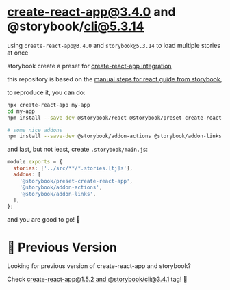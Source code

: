 # create-react-app@3.4.0 and @storybook/cli@5.3.14

using `create-react-app@3.4.0` and `storybook@5.3.14` to load multiple stories at once

storybook create a preset for [create-react-app integration](https://github.com/storybookjs/presets/tree/master/packages/preset-create-react-app)

this repository is based on the [manual steps for react guide from storybook](https://storybook.js.org/docs/guides/guide-react/),

to reproduce it, you can do:

```bash
npx create-react-app my-app
cd my-app
npm install --save-dev @storybook/react @storybook/preset-create-react-app

# some nice addons
npm install --save-dev @storybook/addon-actions @storybook/addon-links
```

and last, but not least, create `.storybook/main.js`:

```javascript
module.exports = {
  stories: ['../src/**/*.stories.[tj]s'],
  addons: [
    '@storybook/preset-create-react-app',
    '@storybook/addon-actions',
    '@storybook/addon-links',
  ],
};
```

and you are good to go! 🥳

# 📜 Previous Version

Looking for previous version of create-react-app and storybook?

Check [create-react-app@1.5.2 and @storybook/cli@3.4.1](https://github.com/oieduardorabelo/cra-and-storybook/tree/with-previous-version) tag! 🚀